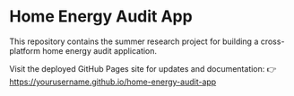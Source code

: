 # Home Energy Audit App

This repository contains the summer research project for building a cross-platform home energy audit application. 

Visit the deployed GitHub Pages site for updates and documentation:
👉 https://yourusername.github.io/home-energy-audit-app
